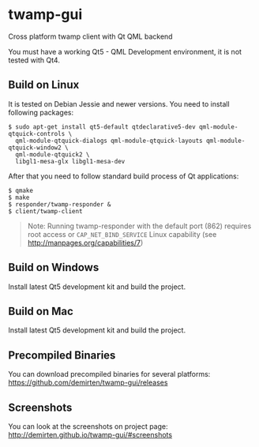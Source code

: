 # twamp-gui

Cross platform twamp client with Qt QML backend

You must have a working Qt5 - QML Development environment, it is not tested with Qt4.

## Build on Linux

It is tested on Debian Jessie and newer versions. You need to install following packages:

```
$ sudo apt-get install qt5-default qtdeclarative5-dev qml-module-qtquick-controls \
  qml-module-qtquick-dialogs qml-module-qtquick-layouts qml-module-qtquick-window2 \
  qml-module-qtquick2 \
  libgl1-mesa-glx libgl1-mesa-dev
```

After that you need to follow standard build process of Qt applications:

```
$ qmake
$ make
$ responder/twamp-responder &
$ client/twamp-client 
```

> Note: Running twamp-responder with the default port (862) requires root access
or `CAP_NET_BIND_SERVICE` Linux capability (see http://manpages.org/capabilities/7)

## Build on Windows

Install latest Qt5 development kit and build the project.

## Build on Mac

Install latest Qt5 development kit and build the project.

## Precompiled Binaries

You can download precompiled binaries for several platforms:
https://github.com/demirten/twamp-gui/releases

## Screenshots

You can look at the screenshots on project page: http://demirten.github.io/twamp-gui/#screenshots
